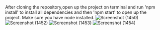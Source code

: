 After cloning the repository,open up the project on terminal and run 'npm install' to install all dependencies and then 'npm start' to open up the project.
Make sure you have node installed.
![Screenshot (1450)](https://user-images.githubusercontent.com/40563397/93722178-81e15480-fbb2-11ea-86e1-a82ac02461c4.png)
![Screenshot (1452)](https://user-images.githubusercontent.com/40563397/93722180-8c9be980-fbb2-11ea-910f-f43dca0a877f.png)
![Screenshot (1453)](https://user-images.githubusercontent.com/40563397/93722183-945b8e00-fbb2-11ea-85e8-54c36895e6ee.png)
![Screenshot (1454)](https://user-images.githubusercontent.com/40563397/93722187-9de4f600-fbb2-11ea-96fa-2fcef973782b.png)
